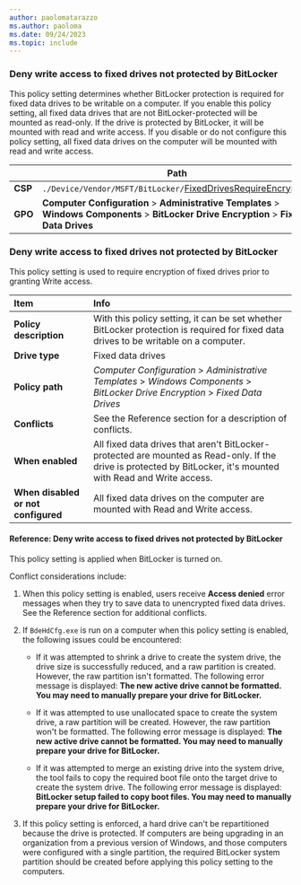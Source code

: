 ```yaml
---
author: paolomatarazzo
ms.author: paoloma
ms.date: 09/24/2023
ms.topic: include
---
```


### Deny write access to fixed drives not protected by BitLocker

This policy setting determines whether BitLocker protection is required for fixed data drives to be writable on a computer. If you enable this policy setting, all fixed data drives that are not BitLocker-protected will be mounted as read-only. If the drive is protected by BitLocker, it will be mounted with read and write access. If you disable or do not configure this policy setting, all fixed data drives on the computer will be mounted with read and write access.

|  | Path |
|--|--|
| **CSP** | `./Device/Vendor/MSFT/BitLocker/`[FixedDrivesRequireEncryption](/windows/client-management/mdm/bitlocker-csp#fixeddrivesrequireencryption) |
| **GPO** | **Computer Configuration** > **Administrative Templates** > **Windows Components** > **BitLocker Drive Encryption** > **Fixed Data Drives** |

### Deny write access to fixed drives not protected by BitLocker

This policy setting is used to require encryption of fixed drives prior to granting Write access.

|  Item  | Info |
|:---|:---|
|**Policy description**|With this policy setting, it can be set whether BitLocker protection is required for fixed data drives to be writable on a computer.|
|**Drive type**|Fixed data drives|
|**Policy path**|*Computer Configuration* > *Administrative Templates* > *Windows Components* > *BitLocker Drive Encryption* > *Fixed Data Drives*|
|**Conflicts**|See the Reference section for a description of conflicts.|
|**When enabled**|All fixed data drives that aren't BitLocker-protected are mounted as Read-only. If the drive is protected by BitLocker, it's mounted with Read and Write access.|
|**When disabled or not configured**|All fixed data drives on the computer are mounted with Read and Write access.|

#### Reference: Deny write access to fixed drives not protected by BitLocker

This policy setting is applied when BitLocker is turned on.

Conflict considerations include:

1. When this policy setting is enabled, users receive **Access denied** error messages when they try to save data to unencrypted fixed data drives. See the Reference section for additional conflicts.

2. If `BdeHdCfg.exe` is run on a computer when this policy setting is enabled, the following issues could be encountered:

    - If it was attempted to shrink a drive to create the system drive, the drive size is successfully reduced, and a raw partition is created. However, the raw partition isn't formatted. The following error message is displayed: **The new active drive cannot be formatted. You may need to manually prepare your drive for BitLocker.**

    - If it was attempted to use unallocated space to create the system drive, a raw partition will be created. However, the raw partition won't be formatted. The following error message is displayed: **The new active drive cannot be formatted. You may need to manually prepare your drive for BitLocker.**

    - If it was attempted to merge an existing drive into the system drive, the tool fails to copy the required boot file onto the target drive to create the system drive. The following error message is displayed: **BitLocker setup failed to copy boot files. You may need to manually prepare your drive for BitLocker.**

3. If this policy setting is enforced, a hard drive can't be repartitioned because the drive is protected. If computers are being upgrading in an organization from a previous version of Windows, and those computers were configured with a single partition, the required BitLocker system partition should be created before applying this policy setting to the computers.